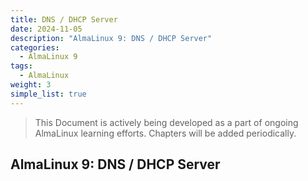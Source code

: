 ```yaml
---
title: DNS / DHCP Server
date: 2024-11-05
description: "AlmaLinux 9: DNS / DHCP Server"
categories:
  - AlmaLinux 9
tags:
  - AlmaLinux
weight: 3
simple_list: true
---
```


> This Document is actively being developed as a part of ongoing AlmaLinux learning efforts. Chapters will be added periodically.

## AlmaLinux 9: DNS / DHCP Server
